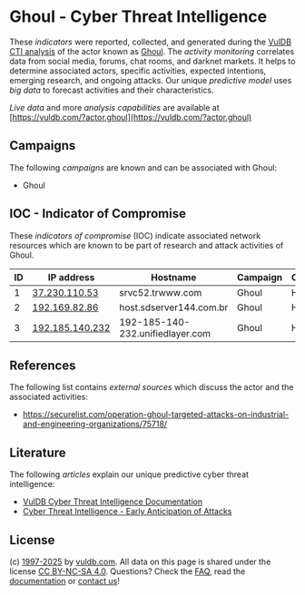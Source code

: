 # Ghoul - Cyber Threat Intelligence

These _indicators_ were reported, collected, and generated during the [VulDB CTI analysis](https://vuldb.com/?kb.cti) of the actor known as [Ghoul](https://vuldb.com/?actor.ghoul). The _activity monitoring_ correlates data from social media, forums, chat rooms, and darknet markets. It helps to determine associated actors, specific activities, expected intentions, emerging research, and ongoing attacks. Our unique _predictive model_ uses _big data_ to forecast activities and their characteristics.

_Live data_ and more _analysis capabilities_ are available at [https://vuldb.com/?actor.ghoul](https://vuldb.com/?actor.ghoul)

## Campaigns

The following _campaigns_ are known and can be associated with Ghoul:

* Ghoul

## IOC - Indicator of Compromise

These _indicators of compromise_ (IOC) indicate associated network resources which are known to be part of research and attack activities of Ghoul.

ID | IP address | Hostname | Campaign | Confidence
-- | ---------- | -------- | -------- | ----------
1 | [37.230.110.53](https://vuldb.com/?ip.37.230.110.53) | srvc52.trwww.com | Ghoul | High
2 | [192.169.82.86](https://vuldb.com/?ip.192.169.82.86) | host.sdserver144.com.br | Ghoul | High
3 | [192.185.140.232](https://vuldb.com/?ip.192.185.140.232) | 192-185-140-232.unifiedlayer.com | Ghoul | High

## References

The following list contains _external sources_ which discuss the actor and the associated activities:

* https://securelist.com/operation-ghoul-targeted-attacks-on-industrial-and-engineering-organizations/75718/

## Literature

The following _articles_ explain our unique predictive cyber threat intelligence:

* [VulDB Cyber Threat Intelligence Documentation](https://vuldb.com/?kb.cti)
* [Cyber Threat Intelligence - Early Anticipation of Attacks](https://www.scip.ch/en/?labs.20201022)

## License

(c) [1997-2025](https://vuldb.com/?kb.changelog) by [vuldb.com](https://vuldb.com/?kb.about). All data on this page is shared under the license [CC BY-NC-SA 4.0](https://creativecommons.org/licenses/by-nc-sa/4.0/). Questions? Check the [FAQ](https://vuldb.com/?kb.faq), read the [documentation](https://vuldb.com/?kb) or [contact us](https://vuldb.com/?contact)!
